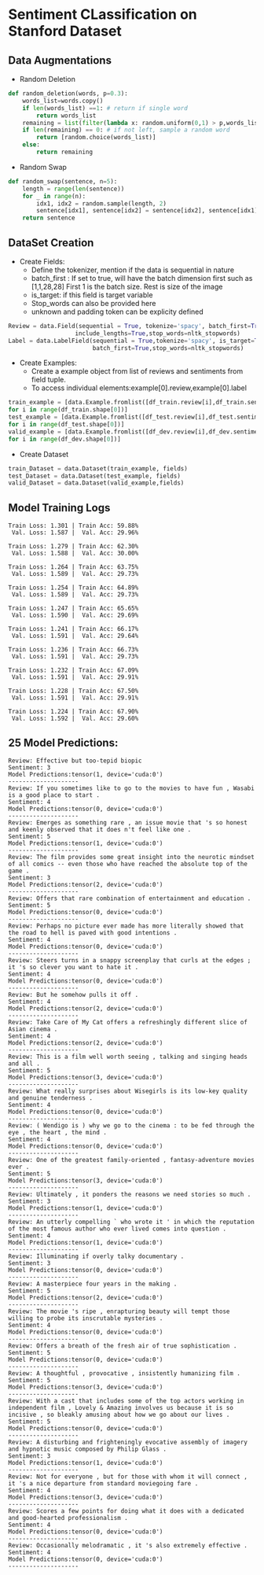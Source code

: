 # Sentiment CLassification on Stanford Dataset

## Data Augmentations
- Random Deletion
```Python
def random_deletion(words, p=0.3):
    words_list=words.copy()
    if len(words_list) ==1: # return if single word
        return words_list
    remaining = list(filter(lambda x: random.uniform(0,1) > p,words_list))
    if len(remaining) == 0: # if not left, sample a random word
        return [random.choice(words_list)] 
    else:
        return remaining
```
- Random Swap
```Python
def random_swap(sentence, n=5): 
    length = range(len(sentence)) 
    for _ in range(n):
        idx1, idx2 = random.sample(length, 2)
        sentence[idx1], sentence[idx2] = sentence[idx2], sentence[idx1] 
    return sentence
```

## DataSet Creation
- Create Fields:
  - Define the tokenizer, mention if the data is sequential in nature
  - batch_first : If set to true, will have the batch dimension first such as [1,1,28,28] First 1 is the batch size. Rest is size of the image
  - is_target: if this field is target variable
  - Stop_words can also be provided here
  - unknown and padding token can be explicity defined
```Python
Review = data.Field(sequential = True, tokenize='spacy', batch_first=True,lower=True,
                   include_lengths=True,stop_words=nltk_stopwords)
Label = data.LabelField(sequential = True,tokenize='spacy', is_target=True,
                        batch_first=True,stop_words=nltk_stopwords)
```
- Create Examples:
    - Create a example object from list of reviews and sentiments from field tuple. 
    - To access individual elements:example[0].review,example[0].label
```Python
train_example = [data.Example.fromlist([df_train.review[i],df_train.sentiment[i]], fields)
for i in range(df_train.shape[0])]
test_example = [data.Example.fromlist([df_test.review[i],df_test.sentiment[i]], fields)
for i in range(df_test.shape[0])]
valid_example = [data.Example.fromlist([df_dev.review[i],df_dev.sentiment[i]], fields)
for i in range(df_dev.shape[0])]
```
- Create Dataset
```Python
train_Dataset = data.Dataset(train_example, fields)
test_Dataset = data.Dataset(test_example, fields)
valid_Dataset = data.Dataset(valid_example,fields)
```
## Model Training Logs

    Train Loss: 1.301 | Train Acc: 59.88%
	 Val. Loss: 1.587 |  Val. Acc: 29.96% 

	Train Loss: 1.279 | Train Acc: 62.30%
	 Val. Loss: 1.588 |  Val. Acc: 30.00% 

	Train Loss: 1.264 | Train Acc: 63.75%
	 Val. Loss: 1.589 |  Val. Acc: 29.73% 

	Train Loss: 1.254 | Train Acc: 64.89%
	 Val. Loss: 1.589 |  Val. Acc: 29.73% 

	Train Loss: 1.247 | Train Acc: 65.65%
	 Val. Loss: 1.590 |  Val. Acc: 29.69% 

	Train Loss: 1.241 | Train Acc: 66.17%
	 Val. Loss: 1.591 |  Val. Acc: 29.64% 

	Train Loss: 1.236 | Train Acc: 66.73%
	 Val. Loss: 1.591 |  Val. Acc: 29.73% 

	Train Loss: 1.232 | Train Acc: 67.09%
	 Val. Loss: 1.591 |  Val. Acc: 29.91% 

	Train Loss: 1.228 | Train Acc: 67.50%
	 Val. Loss: 1.591 |  Val. Acc: 29.91% 

	Train Loss: 1.224 | Train Acc: 67.90%
	 Val. Loss: 1.592 |  Val. Acc: 29.60% 
## 25 Model Predictions:

```
Review: Effective but too-tepid biopic
Sentiment: 3
Model Predictions:tensor(1, device='cuda:0')
--------------------
Review: If you sometimes like to go to the movies to have fun , Wasabi is a good place to start .
Sentiment: 4
Model Predictions:tensor(0, device='cuda:0')
--------------------
Review: Emerges as something rare , an issue movie that 's so honest and keenly observed that it does n't feel like one .
Sentiment: 5
Model Predictions:tensor(1, device='cuda:0')
--------------------
Review: The film provides some great insight into the neurotic mindset of all comics -- even those who have reached the absolute top of the game .
Sentiment: 3
Model Predictions:tensor(2, device='cuda:0')
--------------------
Review: Offers that rare combination of entertainment and education .
Sentiment: 5
Model Predictions:tensor(0, device='cuda:0')
--------------------
Review: Perhaps no picture ever made has more literally showed that the road to hell is paved with good intentions .
Sentiment: 4
Model Predictions:tensor(0, device='cuda:0')
--------------------
Review: Steers turns in a snappy screenplay that curls at the edges ; it 's so clever you want to hate it .
Sentiment: 4
Model Predictions:tensor(0, device='cuda:0')
--------------------
Review: But he somehow pulls it off .
Sentiment: 4
Model Predictions:tensor(2, device='cuda:0')
--------------------
Review: Take Care of My Cat offers a refreshingly different slice of Asian cinema .
Sentiment: 4
Model Predictions:tensor(2, device='cuda:0')
--------------------
Review: This is a film well worth seeing , talking and singing heads and all .
Sentiment: 5
Model Predictions:tensor(3, device='cuda:0')
--------------------
Review: What really surprises about Wisegirls is its low-key quality and genuine tenderness .
Sentiment: 4
Model Predictions:tensor(0, device='cuda:0')
--------------------
Review: ( Wendigo is ) why we go to the cinema : to be fed through the eye , the heart , the mind .
Sentiment: 4
Model Predictions:tensor(0, device='cuda:0')
--------------------
Review: One of the greatest family-oriented , fantasy-adventure movies ever .
Sentiment: 5
Model Predictions:tensor(3, device='cuda:0')
--------------------
Review: Ultimately , it ponders the reasons we need stories so much .
Sentiment: 3
Model Predictions:tensor(1, device='cuda:0')
--------------------
Review: An utterly compelling ` who wrote it ' in which the reputation of the most famous author who ever lived comes into question .
Sentiment: 4
Model Predictions:tensor(1, device='cuda:0')
--------------------
Review: Illuminating if overly talky documentary .
Sentiment: 3
Model Predictions:tensor(0, device='cuda:0')
--------------------
Review: A masterpiece four years in the making .
Sentiment: 5
Model Predictions:tensor(2, device='cuda:0')
--------------------
Review: The movie 's ripe , enrapturing beauty will tempt those willing to probe its inscrutable mysteries .
Sentiment: 4
Model Predictions:tensor(0, device='cuda:0')
--------------------
Review: Offers a breath of the fresh air of true sophistication .
Sentiment: 5
Model Predictions:tensor(0, device='cuda:0')
--------------------
Review: A thoughtful , provocative , insistently humanizing film .
Sentiment: 5
Model Predictions:tensor(3, device='cuda:0')
--------------------
Review: With a cast that includes some of the top actors working in independent film , Lovely & Amazing involves us because it is so incisive , so bleakly amusing about how we go about our lives .
Sentiment: 5
Model Predictions:tensor(0, device='cuda:0')
--------------------
Review: A disturbing and frighteningly evocative assembly of imagery and hypnotic music composed by Philip Glass .
Sentiment: 3
Model Predictions:tensor(1, device='cuda:0')
--------------------
Review: Not for everyone , but for those with whom it will connect , it 's a nice departure from standard moviegoing fare .
Sentiment: 4
Model Predictions:tensor(3, device='cuda:0')
--------------------
Review: Scores a few points for doing what it does with a dedicated and good-hearted professionalism .
Sentiment: 4
Model Predictions:tensor(0, device='cuda:0')
--------------------
Review: Occasionally melodramatic , it 's also extremely effective .
Sentiment: 4
Model Predictions:tensor(0, device='cuda:0')
--------------------
```
